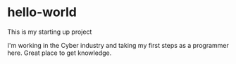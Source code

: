 # hello-world
This is my starting up project

I'm working in the Cyber industry and taking my first steps as a programmer here.
Great place to get knowledge. 
